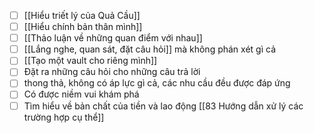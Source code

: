 - [ ] [[Hiểu triết lý của Quả Cầu]]
- [ ] [[Hiểu chính bản thân mình]]
- [ ] [[Thảo luận về những quan điểm với nhau]]
- [ ] [[Lắng nghe, quan sát, đặt câu hỏi]] mà không phán xét gì cả
- [ ] [[Tạo một vault cho riêng mình]]
- [ ] Đặt ra những câu hỏi cho những câu trả lời
- [ ] thong thả, không có áp lực gì cả, các nhu cầu đều được đáp ứng
- [ ] Có được niềm vui khám phá
- [ ] Tìm hiểu về bản chất của tiền và lao động
[[83 Hướng dẫn xử lý các trường hợp cụ thể]]
